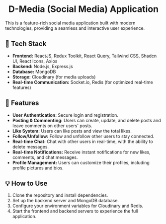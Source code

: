 <h1 align="center">D-Media (Social Media) Application</h1>

<p>This is a feature-rich social media application built with modern technologies, providing a seamless and interactive user experience.</p>

<h2>🚀 Tech Stack</h2>
<ul>
  <li><strong>Frontend:</strong> ReactJS, Redux Toolkit, React Query, Tailwind CSS, Shadcn UI, React Icons, Axios</li>
  <li><strong>Backend:</strong> Node.js, Express.js</li>
  <li><strong>Database:</strong> MongoDB</li>
  <li><strong>Storage:</strong> Cloudinary (for media uploads)</li>
  <li><strong>Real-time Communication:</strong> Socket.io, Redis (for optimized real-time features)</li>
</ul>

<h2>🌟 Features</h2>
<ul>
  <li><strong>User Authentication:</strong> Secure login and registration.</li>
  <li><strong>Posting & Commenting:</strong> Users can create, update, and delete posts and leave comments on other users' posts.</li>
  <li><strong>Like System:</strong> Users can like posts and view the total likes.</li>
  <li><strong>Follow/Unfollow:</strong> Follow and unfollow other users to stay connected.</li>
  <li><strong>Real-time Chat:</strong> Chat with other users in real-time, with the ability to delete messages.</li>
  <li><strong>Real-time Notifications:</strong> Receive instant notifications for new likes, comments, and chat messages.</li>
  <li><strong>Profile Management:</strong> Users can customize their profiles, including profile pictures and bios.</li>
</ul>

<h2>💡 How to Use</h2>
<ol>
  <li>Clone the repository and install dependencies.</li>
  <li>Set up the backend server and MongoDB database.</li>
  <li>Configure your environment variables for Cloudinary and Redis.</li>
  <li>Start the frontend and backend servers to experience the full application.</li>
</ol>
